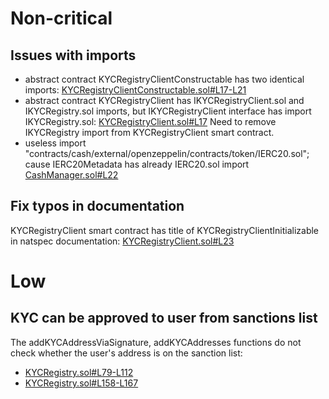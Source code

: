 # Non-critical
## Issues with imports

- abstract contract KYCRegistryClientConstructable has two identical imports:
[KYCRegistryClientConstructable.sol#L17-L21](https://github.com/code-423n4/2023-01-ondo/blob/f3426e5b6b4561e09460b2e6471eb694efdd6c70/contracts/cash/kyc/KYCRegistryClientConstructable.sol#L17-L21)
- abstract contract KYCRegistryClient has IKYCRegistryClient.sol and IKYCRegistry.sol imports, but IKYCRegistryClient interface has import IKYCRegistry.sol:
[KYCRegistryClient.sol#L17](https://github.com/code-423n4/2023-01-ondo/blob/f3426e5b6b4561e09460b2e6471eb694efdd6c70/contracts/cash/kyc/KYCRegistryClient.sol#L17)
Need to remove IKYCRegistry import from KYCRegistryClient smart contract.
- useless import "contracts/cash/external/openzeppelin/contracts/token/IERC20.sol"; cause IERC20Metadata has already IERC20.sol import
[CashManager.sol#L22](https://github.com/code-423n4/2023-01-ondo/blob/f3426e5b6b4561e09460b2e6471eb694efdd6c70/contracts/cash/CashManager.sol#L22)

## Fix typos in documentation

KYCRegistryClient smart contract has title of KYCRegistryClientInitializable in natspec documentation: [KYCRegistryClient.sol#L23](https://github.com/code-423n4/2023-01-ondo/blob/f3426e5b6b4561e09460b2e6471eb694efdd6c70/contracts/cash/kyc/KYCRegistryClient.sol#L23)

# Low
## KYC can be approved to user from sanctions list

The addKYCAddressViaSignature, addKYCAddresses functions do not check whether the user's address is on the sanction list:
- [KYCRegistry.sol#L79-L112](https://github.com/code-423n4/2023-01-ondo/blob/f3426e5b6b4561e09460b2e6471eb694efdd6c70/contracts/cash/kyc/KYCRegistry.sol#L79-L112)
- [KYCRegistry.sol#L158-L167](https://github.com/code-423n4/2023-01-ondo/blob/f3426e5b6b4561e09460b2e6471eb694efdd6c70/contracts/cash/kyc/KYCRegistry.sol#L158-L167)